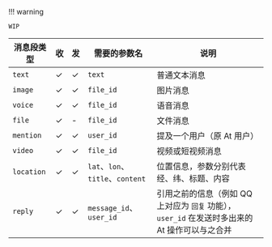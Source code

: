 !!! warning

    WIP

消息段类型 | 收 | 发 | 需要的参数名 | 说明
--- | --- | --- | --- | ---
`text` | ✓ | ✓ | `text` | 普通文本消息
`image` | ✓ | ✓ | `file_id` | 图片消息
`voice` | ✓ | ✓ | `file_id` | 语音消息
`file` | ✓ | - | `file_id` | 文件消息
`mention` | ✓ | ✓ | `user_id` | 提及一个用户（原 At 用户）
`video` | ✓ | ✓ | `file_id` | 视频或短视频消息
`location` | ✓ | ✓ | `lat`、`lon`、`title`、`content` | 位置信息，参数分别代表经、纬、标题、内容
`reply` | ✓ | ✓ | `message_id`、`user_id` | 引用之前的信息（例如 QQ 上对应为 `回复` 功能），`user_id` 在发送时多出来的 At 操作可以与之合并
